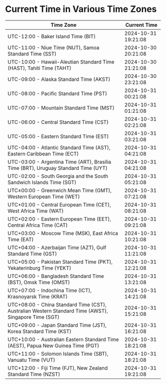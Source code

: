# Current Time in Various Time Zones

| Time Zone | Current Time |
|-----------|--------------|
| UTC-12:00 - Baker Island Time (BIT) | 2024-10-31 19:21:08 |
| UTC-11:00 - Niue Time (NUT), Samoa Standard Time (SST) | 2024-10-30 20:21:08 |
| UTC-10:00 - Hawaii-Aleutian Standard Time (HAST), Tahiti Time (TAHT) | 2024-10-30 21:21:08 |
| UTC-09:00 - Alaska Standard Time (AKST) | 2024-10-30 23:21:08 |
| UTC-08:00 - Pacific Standard Time (PST) | 2024-10-31 00:21:08 |
| UTC-07:00 - Mountain Standard Time (MST) | 2024-10-31 01:21:08 |
| UTC-06:00 - Central Standard Time (CST) | 2024-10-31 02:21:08 |
| UTC-05:00 - Eastern Standard Time (EST) | 2024-10-31 03:21:08 |
| UTC-04:00 - Atlantic Standard Time (AST), Eastern Caribbean Time (ECT) | 2024-10-31 04:21:08 |
| UTC-03:00 - Argentina Time (ART), Brasília Time (BRT), Uruguay Standard Time (UYT) | 2024-10-31 04:21:08 |
| UTC-02:00 - South Georgia and the South Sandwich Islands Time (SGT) | 2024-10-31 05:21:08 |
| UTC±00:00 - Greenwich Mean Time (GMT), Western European Time (WET) | 2024-10-31 07:21:08 |
| UTC+01:00 - Central European Time (CET), West Africa Time (WAT) | 2024-10-31 08:21:08 |
| UTC+02:00 - Eastern European Time (EET), Central Africa Time (CAT) | 2024-10-31 09:21:08 |
| UTC+03:00 - Moscow Time (MSK), East Africa Time (EAT) | 2024-10-31 10:21:08 |
| UTC+04:00 - Azerbaijan Time (AZT), Gulf Standard Time (GST) | 2024-10-31 11:21:08 |
| UTC+05:00 - Pakistan Standard Time (PKT), Yekaterinburg Time (YEKT) | 2024-10-31 12:21:08 |
| UTC+06:00 - Bangladesh Standard Time (BST), Omsk Time (OMST) | 2024-10-31 13:21:08 |
| UTC+07:00 - Indochina Time (ICT), Krasnoyarsk Time (KRAT) | 2024-10-31 14:21:08 |
| UTC+08:00 - China Standard Time (CST), Australian Western Standard Time (AWST), Singapore Time (SGT) | 2024-10-31 15:21:08 |
| UTC+09:00 - Japan Standard Time (JST), Korea Standard Time (KST) | 2024-10-31 16:21:08 |
| UTC+10:00 - Australian Eastern Standard Time (AEST), Papua New Guinea Time (PGT) | 2024-10-31 18:21:08 |
| UTC+11:00 - Solomon Islands Time (SBT), Vanuatu Time (VUT) | 2024-10-31 18:21:08 |
| UTC+12:00 - Fiji Time (FJT), New Zealand Standard Time (NZST) | 2024-10-31 19:21:08 |
